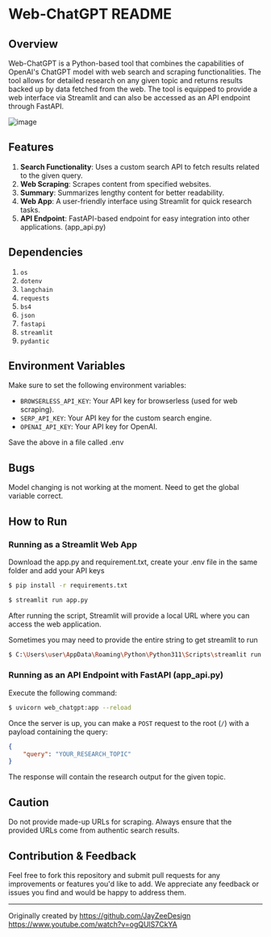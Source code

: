 # Web-ChatGPT README

## Overview
Web-ChatGPT is a Python-based tool that combines the capabilities of OpenAI's ChatGPT model with web search and scraping functionalities. The tool allows for detailed research on any given topic and returns results backed up by data fetched from the web. The tool is equipped to provide a web interface via Streamlit and can also be accessed as an API endpoint through FastAPI.

![image](https://github.com/JackInSightsV2/Web-ChatGPT/assets/99128415/1a3ed656-707f-4f2c-8473-9e0b5bb3626f)

## Features
1. **Search Functionality**: Uses a custom search API to fetch results related to the given query.
2. **Web Scraping**: Scrapes content from specified websites.
3. **Summary**: Summarizes lengthy content for better readability.
4. **Web App**: A user-friendly interface using Streamlit for quick research tasks.
5. **API Endpoint**: FastAPI-based endpoint for easy integration into other applications. (app_api.py)

## Dependencies
1. `os`
2. `dotenv`
3. `langchain`
4. `requests`
5. `bs4`
6. `json`
7. `fastapi`
8. `streamlit`
9. `pydantic`

## Environment Variables
Make sure to set the following environment variables:

- `BROWSERLESS_API_KEY`: Your API key for browserless (used for web scraping).
- `SERP_API_KEY`: Your API key for the custom search engine.
- `OPENAI_API_KEY`: Your API key for OpenAI.

Save the above in a file called .env

## Bugs

Model changing is not working at the moment. Need to get the global variable correct. 


## How to Run

### Running as a Streamlit Web App

Download the app.py and requirement.txt, create your .env file in the same folder and add your API keys

```bash
$ pip install -r requirements.txt
```

```bash
$ streamlit run app.py
```

After running the script, Streamlit will provide a local URL where you can access the web application.

Sometimes you may need to provide the entire string to get streamlit to run

```bash
$ C:\Users\user\AppData\Roaming\Python\Python311\Scripts\streamlit run "D:/Coding/Research Bot/app.py"
```

### Running as an API Endpoint with FastAPI (app_api.py)

Execute the following command:

```bash
$ uvicorn web_chatgpt:app --reload
```

Once the server is up, you can make a `POST` request to the root (`/`) with a payload containing the query:

```json
{
    "query": "YOUR_RESEARCH_TOPIC"
}
```

The response will contain the research output for the given topic.

## Caution

Do not provide made-up URLs for scraping. Always ensure that the provided URLs come from authentic search results.

## Contribution & Feedback

Feel free to fork this repository and submit pull requests for any improvements or features you'd like to add. We appreciate any feedback or issues you find and would be happy to address them.

---

Originally created by https://github.com/JayZeeDesign
https://www.youtube.com/watch?v=ogQUlS7CkYA
